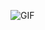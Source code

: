 ![GIF](https://github.com/lluanamendes/Calculadora-simples-de-Juros/raw/main/ezgif.com-animated-gif-maker.gif)
